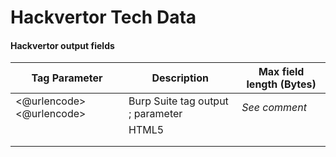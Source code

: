 # Hackvertor Tech Data



#### Hackvertor output fields

| Tag Parameter            | Description                       | Max field length (Bytes) |
| ------------------------ | --------------------------------- | ------------------------ |
| <@urlencode><@urlencode> | Burp Suite tag output ; parameter | _See comment_            |
|                          | HTML5                             |                          |
|                          |                                   |                          |
|                          |                                   |                          |

